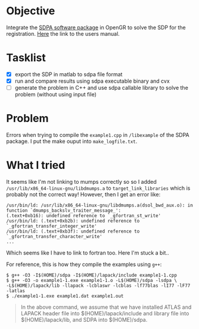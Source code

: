 # Objective
Integrate the [SDPA software package](http://sdpa.sourceforge.net/download.html) in OpenGR to solve the SDP for the registration. [Here](https://sourceforge.net/projects/sdpa/files/sdpa/sdpa.7.1.1.manual.20080618.pdf/download) the link to the users manual. 

# Tasklist
- [x] export the SDP in matlab to sdpa file format
- [x] run and compare results using sdpa executable binary and cvx 
- [ ] generate the problem in C++ and use sdpa callable library to solve the problem (without using input file)

# Problem
Errors when trying to compile the `example1.cpp` in `/libexample` of the SDPA package. I put the make ouput into `make_logfile.txt`. 

# What I tried
It seems like I'm not linking to mumps correctly so so I added `/usr/lib/x86_64-linux-gnu/libdmumps.a` to `target_link_libraries` which is probably not the correct way! However, then I get an error like:

```
/usr/bin/ld: /usr/lib/x86_64-linux-gnu/libdmumps.a(dsol_bwd_aux.o): in function `dmumps_backslv_traiter_message_':
(.text+0xb16): undefined reference to `_gfortran_st_write'
/usr/bin/ld: (.text+0xb2b): undefined reference to `_gfortran_transfer_integer_write'
/usr/bin/ld: (.text+0xb3f): undefined reference to `_gfortran_transfer_character_write'
...
```
Which seems like I have to link to fortran too. Here I'm stuck a bit.. 

For reference, this is how they compile the examples using `g++`:
```
$ g++ -O3 -I$(HOME)/sdpa -I$(HOME)/lapack/include example1-1.cpp
$ g++ -O3 -o example1-1.exe example1-1.o -L$(HOME)/sdpa -lsdpa \
-L$(HOME)/lapack/lib -llapack -lcblaswr -lcblas -lf77blas -lI77 -lF77 -latlas
$ ./example1-1.exe example1.dat example1.out
```
> In the above command, we assume that we have installed ATLAS and LAPACK header file into
$(HOME)/lapack/include and library file into $(HOME)/lapack/lib, and SDPA into $(HOME)/sdpa.
